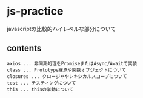 # js-practice
javascriptの比較的ハイレベルな部分について

## contents
```
axios ... 非同期処理をPromiseまたはAsync/Awaitで実装
class ... Prototype継承や関数オブジェクトについて
closures ... クロージャやレキシカルスコープについて
test ... テスティングについて
this ... thisの挙動について
```
